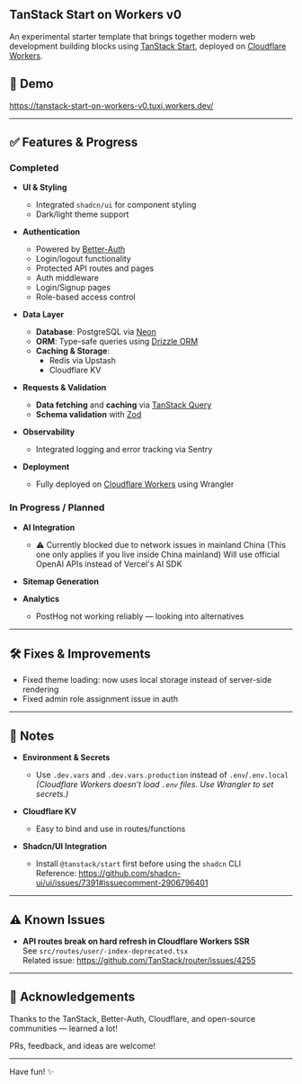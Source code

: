 ## TanStack Start on Workers v0

An experimental starter template that brings together modern web development building blocks using [TanStack Start](https://github.com/TanStack/start), deployed on [Cloudflare Workers](https://workers.cloudflare.com/).

## 🚀 Demo  
https://tanstack-start-on-workers-v0.tuxi.workers.dev/

---

## ✅ Features & Progress

### Completed

- **UI & Styling**
  - Integrated `shadcn/ui` for component styling
  - Dark/light theme support

- **Authentication**
  - Powered by [Better-Auth](https://github.com/StefanJee/better-auth) 
  - Login/logout functionality
  - Protected API routes and pages
  - Auth middleware
  - Login/Signup pages
  - Role-based access control

- **Data Layer**
  - **Database**: PostgreSQL via [Neon](https://neon.tech/)
  - **ORM**: Type-safe queries using [Drizzle ORM](https://orm.drizzle.team/)
  - **Caching & Storage**:
    - Redis via Upstash
    - Cloudflare KV

- **Requests & Validation**
  - **Data fetching** and **caching** via [TanStack Query](https://tanstack.com/query)
  - **Schema validation** with [Zod](https://zod.dev)

- **Observability**
  - Integrated logging and error tracking via Sentry

- **Deployment**
  - Fully deployed on [Cloudflare Workers](https://workers.cloudflare.com/) using Wrangler

### In Progress / Planned

- **AI Integration**
  - ⚠️ Currently blocked due to network issues in mainland China (This one only applies if you live inside China mainland)
    Will use official OpenAI APIs instead of Vercel's AI SDK

- **Sitemap Generation**

- **Analytics**
  - PostHog not working reliably — looking into alternatives

---

## 🛠️ Fixes & Improvements

- Fixed theme loading: now uses local storage instead of server-side rendering
- Fixed admin role assignment issue in auth

---

## 📝 Notes

- **Environment & Secrets**
  - Use `.dev.vars` and `.dev.vars.production` instead of `.env`/`.env.local`  
    _(Cloudflare Workers doesn’t load `.env` files. Use Wrangler to set secrets.)_

- **Cloudflare KV**
  - Easy to bind and use in routes/functions

- **Shadcn/UI Integration**
  - Install `@tanstack/start` first before using the `shadcn` CLI  
    Reference: https://github.com/shadcn-ui/ui/issues/7391#issuecomment-2906796401

---

## ⚠️ Known Issues

- **API routes break on hard refresh in Cloudflare Workers SSR**  
  See `src/routes/user/-index-deprecated.tsx`  
  Related issue: https://github.com/TanStack/router/issues/4255

---

## 🙌 Acknowledgements

Thanks to the TanStack, Better-Auth, Cloudflare, and open-source communities — learned a lot!

PRs, feedback, and ideas are welcome!

---

Have fun! ✨
